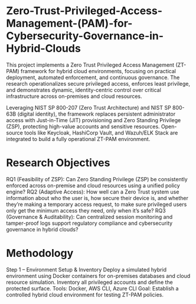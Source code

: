 # Zero-Trust-Privileged-Access-Management-(PAM)-for-Cybersecurity-Governance-in-Hybrid-Clouds
This project implements a Zero Trust Privileged Access Management (ZT-PAM) framework for hybrid cloud environments, focusing on practical deployment, automated enforcement, and continuous governance. The research operationalizes secure privileged access, enforces least privilege, and demonstrates dynamic, identity-centric control over critical infrastructure across on-premises and cloud resources.

Leveraging NIST SP 800-207 (Zero Trust Architecture) and NIST SP 800-63B (digital identity), the framework replaces persistent administrator access with Just-in-Time (JIT) provisioning and Zero Standing Privilege (ZSP), protecting high-value accounts and sensitive resources. Open-source tools like Keycloak, HashiCorp Vault, and Wazuh/ELK Stack are integrated to build a fully operational ZT-PAM environment.
# Research Objectives
RQ1 (Feasibility of ZSP): Can Zero Standing Privilege (ZSP) be consistently enforced across on-premise and cloud resources using a unified policy engine?
RQ2 (Adaptive Access): How well can a Zero Trust system use information about who the user is, how secure their device is, and whether they’re making a temporary access request, to make sure privileged users only get the minimum access they need, only when it’s safe?
RQ3 (Governance & Auditability): Can centralized session monitoring and tamper-proof logs support regulatory compliance and cybersecurity governance in hybrid clouds?
# Methodology
Step 1 – Environment Setup & Inventory
Deploy a simulated hybrid environment using Docker containers for on-premises databases and cloud resource simulation.
Inventory all privileged accounts and define the protected surface.
Tools: Docker, AWS CLI, Azure CLI
Goal: Establish a controlled hybrid cloud environment for testing ZT-PAM policies.

